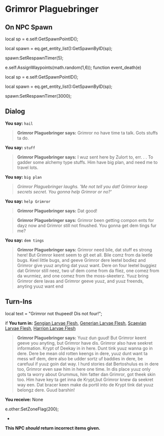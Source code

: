 # Grimror Plaguebringer
## On NPC Spawn

local sp = e.self:GetSpawnPointID();

local spawn = eq.get_entity_list():GetSpawnByID(sp);

spawn:SetRespawnTimer(5);

e.self:AssignWaypoints(math.random(1,6));
function event_death(e)

local sp = e.self:GetSpawnPointID();

local spawn = eq.get_entity_list():GetSpawnByID(sp);

spawn:SetRespawnTimer(3000);
## Dialog

**You say:** `hail`



>**Grimror Plaguebringer says:** Grimror no have time ta talk. Gots stuffs ta do.

**You say:** `stuff`



>**Grimror Plaguebringer says:** I wuz sent here by Zulort to, err. . . To gadder some alchemy type stuffs. Him have big plan, and need me to travel lots.

**You say:** `big plan`



>*Grimror Plaguebringer laughs. 'Me not tell you dat! Grimror keep secrets secret. You gonna help Grimror or no?'*

**You say:** `help Grimror`



>**Grimror Plaguebringer says:** Dat good!


>**Grimror Plaguebringer says:** Grimror been getting compon ents for dayz now and Grimror still not finushed. You gonna get dem tings fur me?

**You say:** `dem tings`



>**Grimror Plaguebringer says:** Grimror need bile, dat stuff es strong here! But Grimror keent seem to git eet all. Bile comz from da leetle bugs. Keel little bugs, and geeve Grimror dere leetel bodiez and Grimror give yuuz anyting dat yuuz want. Dere on four leetel buggiez dat Grimror still neez, two uf dem come from da fliez, one comez from da wurmiez, and one comez from the moss-skeeterz. Yuuz bring Grimror dere lavas and Grimror geeve yuuz, and yuuz freends, anyting yuuz want
end

## Turn-Ins



local text = "Grimror not thupeed! Dis not four!";



if **You turn in:** [Sengian Larvae Flesh](/item/9290), [Generian Larvae Flesh](/item/9291), [Scaevian Larvae Flesh](/item/9292), [Harrion Larvae Flesh](/item/9293)


>**Grimror Plaguebringer says:** Yuuz dun guud! But Grimror keent geeve you anyting, but Grimror have dis. Grimror also have seekret information. Krypt of Deekay in in here. Dunt tink yuuz wanna go in dere. Dere be mean old rotten keengs in dere, yuuz dunt want ta mess wif dem, dere also be udder sortz uf baddies in dere, be carefuul if yuuz goin dat way. I hurd stories dat Bertoshulus es in dere too, Grimror even saw him in here one time. In dis place yuuz only gots ta worry about Grummus, him fatter dan Grimror, got theek skin too. Him have key ta get inna de Krypt,but Grimror knew da seekret way een. Dat bracer keen make da portil into de Krypt tink dat yuuz belongz dere. Guud barshin!













 **You receive:** None 








e.other:SetZoneFlag(200);



-


**This NPC *should* return incorrect items given.**
